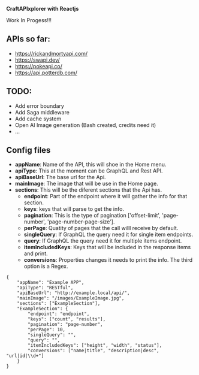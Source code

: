 **CraftAPIxplorer with Reactjs**

Work In Progess!!!

## APIs so far:

-   https://rickandmortyapi.com/
-   https://swapi.dev/
-   https://pokeapi.co/
-   https://api.potterdb.com/

## TODO:

-   Add error boundary
-   Add Saga middleware
-   Add cache system
-   Open AI Image generation (Bash created, credits need it)
-   ...

## Config files

-   **appName**: Name of the API, this will shoe in the Home menu.
-   **apiType**: This at the moment can be GraphQL and Rest API.
-   **apiBaseUrl**: The base url for the Api.
-   **mainImage**: The image that will be use in the Home page.
-   **sections**: This will be the diferent sections that the Api has.
    -   **endpoint**: Part of the endpoint where it will gather the info for that section.
    -   **keys**: keys that will parse to get the info.
    -   **pagination**: This is the type of pagination ['offset-limit', 'page-number', 'page-number-page-size'].
    -   **perPage**: Quatity of pages that the call willl receive by default.
    -   **singleQuery**: If GraphQL the query need it for single item endpoints.
    -   **query**: If GraphQL the query need it for multiple items endpoint.
    -   **itemIncludedKeys**: Keys that will be included in the response items and print.
    -   **conversions**: Properties changes it needs to print the info. The third option is a Regex.

```
{
    "appName": "Example APP",
    "apiType": "RESTful",
    "apiBaseUrl": "http://example.local/api/",
    "mainImage": "/images/ExampleImage.jpg",
    "sections": ["ExampleSection"],
    "ExampleSection": {
        "endpoint": "endpoint",
        "keys": ["count", "results"],
        "pagination": "page-number",
        "perPage": 10,
        "singleQuery": "",
        "query": "",
        "itemIncludedKeys": ["height", "width", "status"],
        "conversions": ["name|title", "description|desc", "url|id|\\d+"]
    }
}
```
